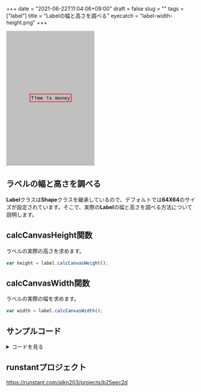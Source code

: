 +++
date = "2021-06-22T11:04:06+09:00"
draft = false
slug = ""
tags = ["label"]
title = "Labelの幅と高さを調べる"
eyecatch = "label-width-height.png"
+++

![label-width-height](label-width-height.png)

## ラベルの幅と高さを調べる
**Label**クラスは**Shape**クラスを継承しているので、デフォルトでは**64X64**のサイズが設定されています。そこで、実際の**Label**の幅と高さを調べる方法について説明します。

## calcCanvasHeight関数
ラベルの実際の高さを求めます。

```js
var height = label.calcCanvasHeight();
```

## calcCanvasWidth関数
ラベルの実際の幅を求めます。

```js
var width = label.calcCanvasWidth();
```

## サンプルコード
<details>
<summary>コードを見る</summary>

```js
// グローバルに展開
phina.globalize();
/*
 * メインシーン
 */
phina.define("MainScene", {
  // 継承
  superClass: 'DisplayScene',
  // 初期化
  init: function() {
    // 親クラス初期化
    this.superInit();
    // 背景色
    this.backgroundColor = 'silver';
    // ラベル表示
    var label = Label('Time is money').addChildTo(this);
    label.setPosition(this.gridX.center(), this.gridY.center());
    // 実際のサイズを算出
    label.width = label.calcCanvasWidth();
    label.height = label.calcCanvasHeight();
    // 枠を表示
    RectangleShape({
      width: label.width,
      height: label.height,
      fill: null,
      stroke: 'red',
    }).addChildTo(label);
  },
});
/*
 * メイン処理
 */
phina.main(function() {
  // アプリケーションを生成
  var app = GameApp({
    // MainScene から開始
    startLabel: 'main',
  });
  // fps表示
  //app.enableStats();
  // 実行
  app.run();
});
```

</details>

## runstantプロジェクト
https://runstant.com/alkn203/projects/b25eec2d